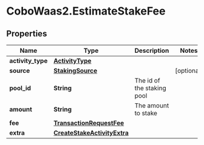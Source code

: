 # CoboWaas2.EstimateStakeFee

## Properties

Name | Type | Description | Notes
------------ | ------------- | ------------- | -------------
**activity_type** | [**ActivityType**](ActivityType.md) |  | 
**source** | [**StakingSource**](StakingSource.md) |  | [optional] 
**pool_id** | **String** | The id of the staking pool | 
**amount** | **String** | The amount to stake | 
**fee** | [**TransactionRequestFee**](TransactionRequestFee.md) |  | 
**extra** | [**CreateStakeActivityExtra**](CreateStakeActivityExtra.md) |  | 


